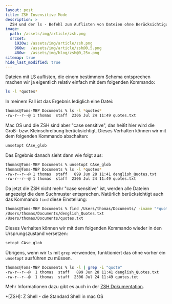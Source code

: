 ```yaml
---
layout: post
title: ZSH Insensitive Mode
description: >
  ZSH und der ls - Befehl zum Auflisten von Dateien ohne Berücksichtigung der Groß- und Kleinschreibung
image: 
  path: /assets/img/article/zsh.png
  srcset:
    1920w: /assets/img/article/zsh.png
    960w:  /assets/img/article/zsh@0,5.png
    480w:  /assets/img/blog/zsh@0,25x.png
sitemap: true
hide_last_modified: true
---
```


Dateien mit LS auflisten, die einem bestimmem Schema entsprechen machen wir ja eigentlich relativ einfach mit dem folgenden Kommando:

~~~bash
ls -l *quotes*
~~~~

In meinem Fall ist das Ergebnis lediglich eine Datei:

~~~bash
thomas@Toms-MBP Documents % ls -l *quotes*                            
-rw-r--r--@ 1 thomas  staff  2306 Jul 24 11:49 quotes.txt
~~~~

Mac OS und die ZSH sind aber "case sensitive", das heißt hier wird die Groß- bzw. Kleinschreibung berücksichtigt. Dieses Verhalten können wir mit dem folgenden Kommando abschalten:

~~~bash
unsetopt CAse_glob
~~~~

Das Ergebnis danach sieht dann wie folgt aus:

~~~bash
thomas@Toms-MBP Documents % unsetopt CAse_glob
thomas@Toms-MBP Documents % ls -l *quotes*    
-rw-r--r--@ 1 thomas  staff   899 Jun 28 11:41 denglish_Quotes.txt
-rw-r--r--@ 1 thomas  staff  2306 Jul 24 11:49 quotes.txt
~~~~

Da jetzt die ZSH nicht mehr "case sensitive" ist, werden alle Dateien angezeigt die dem Suchmuster entsprechen. Natürlich berücksichtigt auch das Kommando `find` diese Einstellung:

~~~bash
thomas@Toms-MBP Documents % find /Users/thomas/Documents/ -iname "*quotes*" -print
/Users/thomas/Documents/denglish_Quotes.txt
/Users/thomas/Documents/quotes.txt
~~~~

Dieses Verhalten können wir mit dem folgenden Kommando wieder in den Ursprungszustand versetzen:

~~~bash
setopt CAse_glob
~~~~

Übrigens, wenn wir `ls` mit `grep` verwenden, funktioniert das ohne vorher ein `unsetopt` ausführen zu müssen.

~~~bash
thomas@Toms-MBP Documents % ls -l | grep -i "quote"
-rw-r--r--@  1 thomas  staff   899 Jun 28 11:41 denglish_Quotes.txt
-rw-r--r--@  1 thomas  staff  2306 Jul 24 11:49 quotes.txt
~~~~

Mehr Informationen dazu gibt es auch in der [ZSH Dokumentation](https://zsh.sourceforge.io/Doc/Release/Options).

*[ZSH]: Z Shell - die Standard Shell in mac OS
